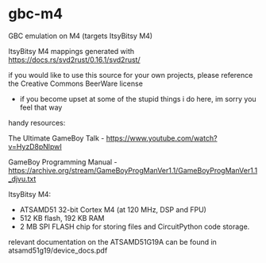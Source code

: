 # gbc-m4
GBC emulation on M4 (targets ItsyBitsy M4)


ItsyBitsy M4 mappings generated with https://docs.rs/svd2rust/0.16.1/svd2rust/


if you would like to use this source for your own projects,
please reference the Creative Commons BeerWare license
* if you become upset at some of the stupid things i do here, im sorry you feel that way


handy resources:

The Ultimate GameBoy Talk - https://www.youtube.com/watch?v=HyzD8pNlpwI

GameBoy Programming Manual - https://archive.org/stream/GameBoyProgManVer1.1/GameBoyProgManVer1.1_djvu.txt

ItsyBitsy M4:
* ATSAMD51 32-bit Cortex M4 (at 120 MHz, DSP and FPU)
* 512 KB flash, 192 KB RAM
* 2 MB SPI FLASH chip for storing files and CircuitPython code storage.

relevant documentation on the ATSAMD51G19A can be found in atsamd51g19/device_docs.pdf